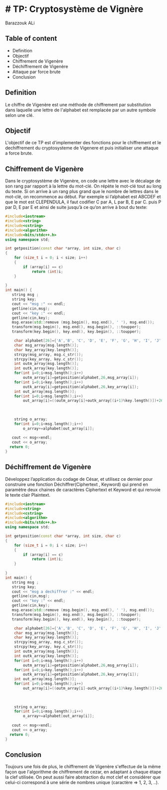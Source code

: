 # ﻿# TP: Cryptosystème de Vignère
Barazzouk ALi
## Table of content
- Definition
- Objectif
- Chiffrement de Vigenère
- Déchiffrement de Vigenère
- Attaque par force brute
- Conclusion
## Definition
Le chiffre de Vigenère est une méthode de chiffrement par substitution dans laquelle une lettre de l'alphabet est remplacée par un autre symbole selon une clé.
## Objectif 
  L'objectif de ce TP est d'implementer des fonctions pour le chiffrement et le dechiffrement du cryptosysteme de Vigenere et puis initialiser une attaque a force brute.
## Chiffrement de Vigenère
Dans le cryptosystème de Vigenère, on code une lettre avec le décalage de son rang par rapport à la lettre du mot-clé. On répète le mot-clé tout au long du texte. Si on arrive à un rang plus grand que le nombre de lettres dans le mot-clé, on recommence au début. Par exemple si l’alphabet est ABCDEF et que le mot est CLEPENDULA, il faut codifier C par A, L par B, E par C. puis P par D, E par E et ainsi de suite jusqu’à ce qu’on arrive à bout du texte:
```cpp
#include<iostream>
#include<string>
#include<cstring>
#include<algorithm>
#include<bits/stdc++.h>
using namespace std;

int getposition(const char *array, int size, char c)
{
    for (size_t i = 0; i < size; i++)
    {
        if (array[i] == c)
            return (int)i;
    }
    
}
int main() {
   string msg ;
   string key;
   cout << "msg :" << endl;
   getline(cin,msg);
   cout << "key :" << endl;
   getline(cin,key);
   msg.erase(std::remove (msg.begin(), msg.end(), ' '), msg.end());
   transform(msg.begin(), msg.end(), msg.begin(), ::toupper);
   transform(key.begin(), key.end(), key.begin(), ::toupper);

    char alphabet[26]={'A','B', 'C', 'D', 'E', 'F', 'G', 'H', 'I', 'J', 'K', 'L', 'M', 'N', 'O', 'P', 'Q', 'R','S', 'T', 'U', 'V', 'W', 'X', 'Y', 'Z'};
    char msg_array[msg.length()];
    char key_array[key.length()];
    strcpy(msg_array, msg.c_str());
    strcpy(key_array, key.c_str());
    int outm_array[msg.length()];
    int outk_array[key.length()];
    for(int i=0;i<msg.length();i++)
        outm_array[i]=getposition(alphabet,26,msg_array[i]);
    for(int i=0;i<key.length();i++)
        outk_array[i]=getposition(alphabet,26,key_array[i]);
    int out_array[msg.length()];
    for(int i=0;i<msg.length();i++)
    	out_array[i]=((outm_array[i]+outk_array[(i+1)%key.length()])+26)%26;
	
        
   
	string o_array;
    for(int i=0;i<msg.length();i++)
        o_array+=alphabet[out_array[i]];
    
   cout << msg<<endl;
   cout << o_array;
  return 0;
}
```
## Déchiffrement de Vigenère
Développez l’application du codage de César, et utilisez ce dernier pour construire une fonction Déchiffrer(Ciphertext , Keyword) qui prend en paramètre deux chaines de caractères Ciphertext et Keyword et qui renvoie le texte clair Plaintext.
```cpp
#include<iostream>
#include<string>
#include<cstring>
#include<algorithm>
#include<bits/stdc++.h>
using namespace std;

int getposition(const char *array, int size, char c)
{
    for (size_t i = 0; i < size; i++)
    {
        if (array[i] == c)
            return (int)i;
    }
    
}
int main() {
   string msg ;
   string key;
   cout << "msg a dechiffrer :" << endl;
   getline(cin,msg);
   cout << "key :" << endl;
   getline(cin,key);
   msg.erase(std::remove (msg.begin(), msg.end(), ' '), msg.end());
   transform(msg.begin(), msg.end(), msg.begin(), ::toupper);
   transform(key.begin(), key.end(), key.begin(), ::toupper);

    char alphabet[26]={'A','B', 'C', 'D', 'E', 'F', 'G', 'H', 'I', 'J', 'K', 'L', 'M', 'N', 'O', 'P', 'Q', 'R','S', 'T', 'U', 'V', 'W', 'X', 'Y', 'Z'};
    char msg_array[msg.length()];
    char key_array[key.length()];
    strcpy(msg_array, msg.c_str());
    strcpy(key_array, key.c_str());
    int outm_array[msg.length()];
    int outk_array[key.length()];
    for(int i=0;i<msg.length();i++)
        outm_array[i]=getposition(alphabet,26,msg_array[i]);
    for(int i=0;i<key.length();i++)
        outk_array[i]=getposition(alphabet,26,key_array[i]);
    int out_array[msg.length()];
    for(int i=0;i<msg.length();i++)
    	out_array[i]=((outm_array[i]-outk_array[(i+1)%key.length()])+26)%26;
	
        
   
	string o_array;
    for(int i=0;i<msg.length();i++)
        o_array+=alphabet[out_array[i]];
    
   cout << msg<<endl;
   cout << o_array;
  return 0;
}
```
## Conclusion
Toujours une fois de plus, le chiffrement de Vigenère s'effectue de la même façon que l'algorithme de chiffrement de cezar, en adaptant à chaque étape la clef utilisée. On peut aussi faire abstraction du mot clef et considérer que celui-ci correspond à une série de nombres unique (caractère => 1, 2, 3, ..).

 
